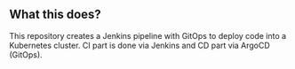 ## What this does?
This repository creates a Jenkins pipeline with GitOps to deploy code into a Kubernetes cluster. CI part is done via Jenkins and CD part via ArgoCD (GitOps).